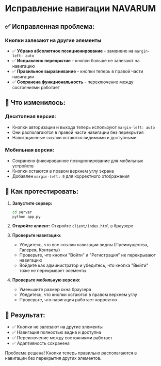 # Исправление навигации NAVARUM

## ✅ Исправленная проблема:

### **Кнопки залезают на другие элементы**
- ✅ **Убрано абсолютное позиционирование** - заменено на `margin-left: auto`
- ✅ **Исправлено перекрытие** - кнопки больше не залезают на навигацию
- ✅ **Правильное выравнивание** - кнопки теперь в правой части навигации
- ✅ **Сохранена функциональность** - переключение между состояниями работает

## 🎯 Что изменилось:

### Десктопная версия:
- Кнопки авторизации и выхода теперь используют `margin-left: auto`
- Они располагаются в правой части навигации без перекрытия
- Навигационные ссылки остаются видимыми и доступными

### Мобильная версия:
- Сохранено фиксированное позиционирование для мобильных устройств
- Кнопки остаются в правом верхнем углу экрана
- Добавлен `margin-left: 0` для корректного отображения

## 🧪 Как протестировать:

1. **Запустите сервер:**
   ```bash
   cd server
   python app.py
   ```

2. **Откройте клиент:**
   Откройте `client/index.html` в браузере

3. **Проверьте навигацию:**
   - Убедитесь, что все ссылки навигации видны (Преимущества, Галерея, Контакты)
   - Проверьте, что кнопки "Войти" и "Регистрация" не перекрывают навигацию
   - Войдите как администратор и убедитесь, что кнопка "Выйти" тоже не перекрывает элементы

4. **Проверьте мобильную версию:**
   - Уменьшите размер окна браузера
   - Убедитесь, что кнопки остаются в правом верхнем углу
   - Проверьте, что навигация работает корректно

## 📱 Результат:
- ✅ Кнопки не залезают на другие элементы
- ✅ Навигация полностью видна и доступна
- ✅ Переключение между состояниями работает
- ✅ Адаптивность сохранена

Проблема решена! Кнопки теперь правильно располагаются в навигации без перекрытия других элементов. 
